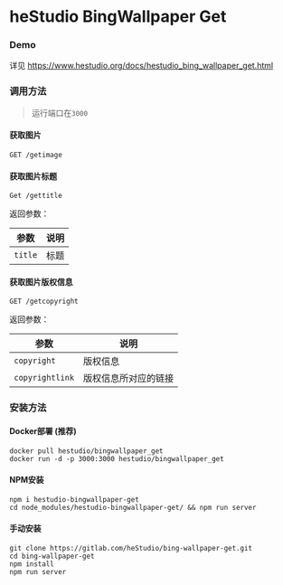 # heStudio BingWallpaper Get

### Demo
详见 https://www.hestudio.org/docs/hestudio_bing_wallpaper_get.html

### 调用方法
> 运行端口在`3000`
#### 获取图片
```
GET /getimage
```

#### 获取图片标题
```
Get /gettitle
```

返回参数：

| 参数 | 说明 |
|---|---|
| `title` | 标题 |

#### 获取图片版权信息
```
GET /getcopyright
```

返回参数：

| 参数 | 说明 |
|---|---|
| `copyright` | 版权信息 |
| `copyrightlink` | 版权信息所对应的链接 |

### 安装方法
#### Docker部署 (推荐)
```shell
docker pull hestudio/bingwallpaper_get
docker run -d -p 3000:3000 hestudio/bingwallpaper_get
```
#### NPM安装
```shell
npm i hestudio-bingwallpaper-get
cd node_modules/hestudio-bingwallpaper-get/ && npm run server
```

#### 手动安装
```shell
git clone https://gitlab.com/heStudio/bing-wallpaper-get.git
cd bing-wallpaper-get
npm install
npm run server
```

